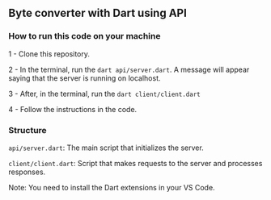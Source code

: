 ## Byte converter with Dart using API

<h3>How to run this code on your machine</h3>

1 - Clone this repository.

2 - In the terminal, run the ```dart api/server.dart```. A message will appear saying that the server is running on localhost.

3 - After, in the terminal, run the ```dart client/client.dart```

4 - Follow the instructions in the code.

<h3>Structure</h3>

```api/server.dart```: The main script that initializes the server.

```client/client.dart```: Script that makes requests to the server and processes responses.



Note: You need to install the Dart extensions in your VS Code.
